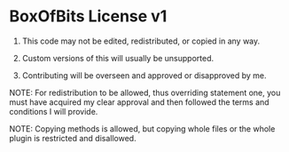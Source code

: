 BoxOfBits License v1
===================================

1. This code may not be edited, redistributed, or copied in any way.

2. Custom versions of this will usually be unsupported.

3. Contributing will be overseen and approved or disapproved by me.

NOTE: For redistribution to be allowed, thus overriding statement one, you must have acquired my clear approval and then followed the terms and conditions I will provide.

NOTE: Copying methods is allowed, but copying whole files or the whole plugin is restricted and disallowed.
